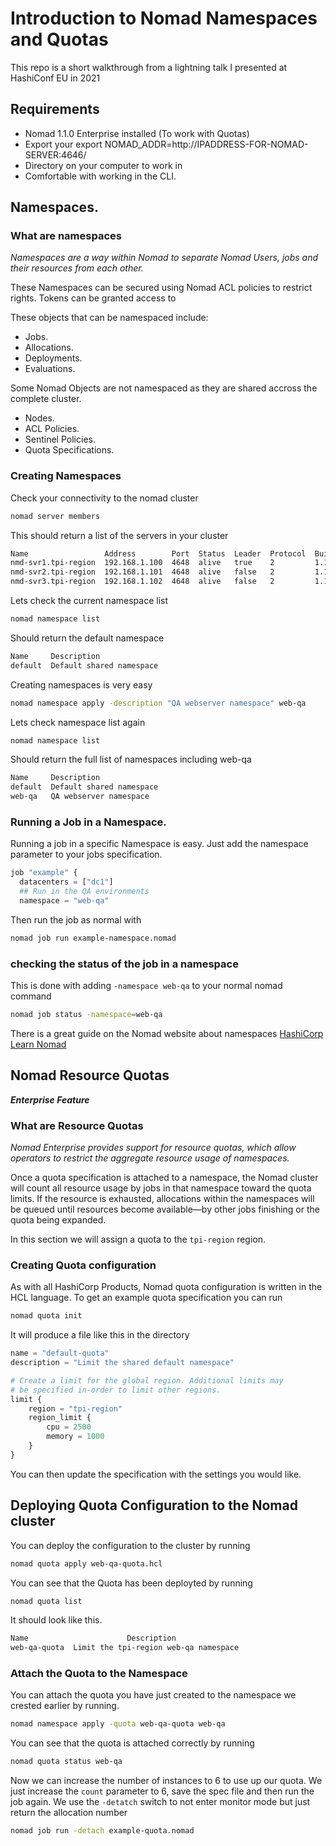 # Introduction to Nomad Namespaces and Quotas
This repo is a short walkthrough from a lightning talk I presented at HashiConf EU in 2021

## Requirements
* Nomad 1.1.0 Enterprise installed (To work with Quotas)
* Export your export NOMAD_ADDR=http://IPADDRESS-FOR-NOMAD-SERVER:4646/
* Directory on your computer to work in
* Comfortable with working in the CLI.

## Namespaces.

### What are namespaces

*Namespaces are a way within Nomad to separate Nomad Users, jobs and their resources from each other.*

These Namespaces can be secured using Nomad ACL policies to restrict rights.
Tokens can be granted access to

These objects that can be namespaced include:
* Jobs.
* Allocations.
* Deployments.
* Evaluations.

Some Nomad Objects are not namespaced as they are shared accross the complete cluster.
* Nodes.
* ACL Policies.
* Sentinel Policies.
* Quota Specifications.

### Creating Namespaces

Check your connectivity to the nomad cluster
```bash
nomad server members
```
This should return a list of the servers in your cluster
```bash
Name                 Address        Port  Status  Leader  Protocol  Build      Datacenter  Region
nmd-svr1.tpi-region  192.168.1.100  4648  alive   true    2         1.1.0+ent  tpi-dc1     tpi-region
nmd-svr2.tpi-region  192.168.1.101  4648  alive   false   2         1.1.0+ent  tpi-dc1     tpi-region
nmd-svr3.tpi-region  192.168.1.102  4648  alive   false   2         1.1.0+ent  tpi-dc1     tpi-region
```
Lets check the current namespace list
```bash
nomad namespace list
```
Should return the default namespace
```bash
Name     Description
default  Default shared namespace
```
Creating namespaces is very easy
```bash
nomad namespace apply -description "QA webserver namespace" web-qa
```
Lets check namespace list again
```bash
nomad namespace list
```
Should return the full list of namespaces including web-qa
```bash
Name     Description
default  Default shared namespace
web-qa   QA webserver namespace
```

### Running a Job in a Namespace.
Running a job in a specific Namespace is easy.
Just add the namespace parameter to your jobs specification.
```terraform
job "example" {
  datacenters = ["dc1"]
  ## Run in the QA environments
  namespace = "web-qa"
```
Then run the job as normal with
```bash
nomad job run example-namespace.nomad
```

### checking the status of the job in a namespace
This is done with adding `-namespace web-qa` to your normal nomad command
```bash
nomad job status -namespace=web-qa
```
There is a great guide on the Nomad website about namespaces [HashiCorp Learn Nomad](https://learn.hashicorp.com/tutorials/nomad/namespaces)



## Nomad Resource Quotas
***Enterprise Feature***

### What are Resource Quotas
*Nomad Enterprise provides support for resource quotas, which allow operators to restrict the aggregate resource usage of namespaces.*

Once a quota specification is attached to a namespace, the Nomad cluster will count all resource usage by jobs in that namespace toward the quota limits. If the resource is exhausted, allocations within the namespaces will be queued until resources become available—by other jobs finishing or the quota being expanded.

In this section we will assign a quota to the `tpi-region` region.

### Creating Quota configuration

As with all HashiCorp Products, Nomad quota configuration is written in the HCL language.
To get an example quota specification you can run
```bash
nomad quota init
```
It will produce a file like this in the directory
```terraform
name = "default-quota"
description = "Limit the shared default namespace"

# Create a limit for the global region. Additional limits may
# be specified in-order to limit other regions.
limit {
    region = "tpi-region"
    region_limit {
        cpu = 2500
        memory = 1000
    }
}
```

You can then update the specification with the settings you would like.

## Deploying Quota Configuration to the Nomad cluster
You can deploy the configuration to the cluster by running
```bash
nomad quota apply web-qa-quota.hcl
```
You can see that the Quota has been deployted by running
```bash
nomad quota list
```
It should look like this.
```bash
Name                      Description
web-qa-quota  Limit the tpi-region web-qa namespace
```

### Attach the Quota to the Namespace
You can attach the quota you have just created to the namespace we crested earlier by running.
```bash
nomad namespace apply -quota web-qa-quota web-qa
```
You can see that the quota is attached correctly by running
```bash
nomad quota status web-qa
```
Now we can increase the number of instances to 6 to use up our quota.
We just increase the `count` parameter to 6, save the spec file and then run the job again.
We use the `-detatch` switch to not enter monitor mode but just return the allocation number
```bash
nomad job run -detach example-quota.nomad
```